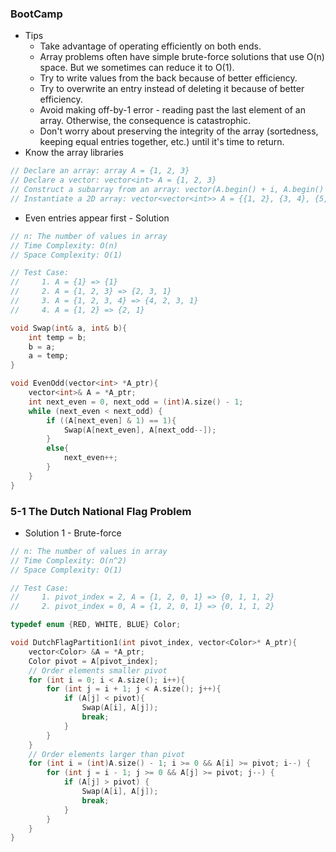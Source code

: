### BootCamp

* Tips
  * Take advantage of operating efficiently on both ends.
  * Array problems often have simple brute-force solutions that use O\(n\) space. But we sometimes can reduce it to O\(1\).
  * Try to write values from the back because of better efficiency.
  * Try to overwrite an entry instead of deleting it because of better efficiency.
  * Avoid making off-by-1 error - reading past the last element of an array. Otherwise, the consequence is catastrophic.
  * Don't worry about preserving the integrity of the array \(sortedness, keeping equal entries together, etc.\) until it's time to return.
* Know the array libraries

```cpp
// Declare an array: array A = {1, 2, 3}
// Declare a vector: vector<int> A = {1, 2, 3}
// Construct a subarray from an array: vector(A.begin() + i, A.begin() + j)
// Instantiate a 2D array: vector<vector<int>> A = {{1, 2}, {3, 4}, {5, 6}}
```

* Even entries appear first - Solution

```cpp
// n: The number of values in array
// Time Complexity: O(n)
// Space Complexity: O(1)

// Test Case:
//     1. A = {1} => {1}
//     2. A = {1, 2, 3} => {2, 3, 1}
//     3. A = {1, 2, 3, 4} => {4, 2, 3, 1}
//     4. A = {1, 2} => {2, 1}

void Swap(int& a, int& b){
    int temp = b;
    b = a;
    a = temp;
}

void EvenOdd(vector<int> *A_ptr){
    vector<int>& A = *A_ptr;
    int next_even = 0, next_odd = (int)A.size() - 1;
    while (next_even < next_odd) {
        if ((A[next_even] & 1) == 1){
            Swap(A[next_even], A[next_odd--]);
        }
        else{
            next_even++;
        }
    }
}
```

### 5-1 The Dutch National Flag Problem

* Solution 1 - Brute-force

```cpp
// n: The number of values in array
// Time Complexity: O(n^2)
// Space Complexity: O(1)

// Test Case:
//     1. pivot_index = 2, A = {1, 2, 0, 1} => {0, 1, 1, 2}
//     2. pivot_index = 0, A = {1, 2, 0, 1} => {0, 1, 1, 2}

typedef enum {RED, WHITE, BLUE} Color;

void DutchFlagPartition1(int pivot_index, vector<Color>* A_ptr){
    vector<Color> &A = *A_ptr;
    Color pivot = A[pivot_index];
    // Order elements smaller pivot
    for (int i = 0; i < A.size(); i++){
        for (int j = i + 1; j < A.size(); j++){
            if (A[j] < pivot){
                Swap(A[i], A[j]);
                break;
            }
        }
    }
    // Order elements larger than pivot
    for (int i = (int)A.size() - 1; i >= 0 && A[i] >= pivot; i--) {
        for (int j = i - 1; j >= 0 && A[j] >= pivot; j--) {
            if (A[j] > pivot) {
                Swap(A[i], A[j]);
                break;
            }
        }
    }
}
```




